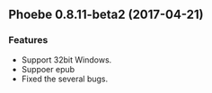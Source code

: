 ## Phoebe 0.8.11-beta2 (2017-04-21)

### Features
* Support 32bit Windows.
* Suppoer epub
* Fixed the several bugs.
